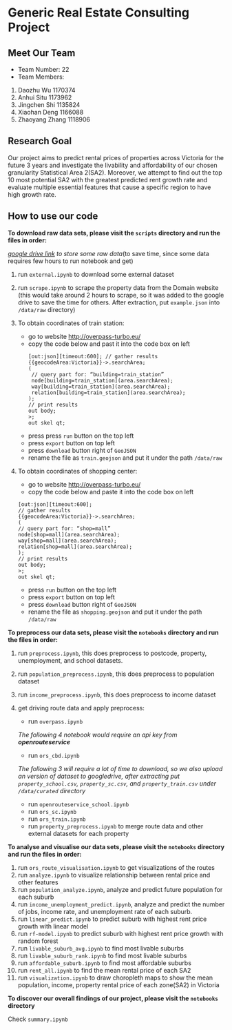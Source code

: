 # Generic Real Estate Consulting Project

## Meet Our Team

- Team Number: 22
- Team Members: 
1. Daozhu Wu 1170374
2. Anhui Situ 1173962
3. Jingchen Shi 1135824
4. Xiaohan Deng 1166088
5. Zhaoyang Zhang 1118906


## Research Goal

Our project aims to predict rental prices of properties across Victoria for the future 3 years and investigate the livability and affordability of our chosen granularity Statistical Area 2(SA2). Moreover, we attempt to find out the top 10 most potential SA2 with the greatest predicted rent growth rate and evaluate multiple essential features that cause a specific region to have high growth rate.

## How to use our code

**To download raw data sets, please visit the `scripts` directory and run the files in order:**

*[google drive link]() to store some raw data*(to save time, since some data requires few hours to run notebook and get)

1. run ```external.ipynb``` to download some external dataset
2. run ```scrape.ipynb``` to scrape the property data from the Domain website (this would take around 2 hours to scrape, so it was added to the google drive to save the time for others. After extraction, put ```example.json``` into ```/data/raw``` directory)
3. To obtain coordinates of train station:
   - go to website http://overpass-turbo.eu/
   - copy the code below and past it into the code box on left
     ```
     [out:json][timeout:600]; // gather results
     {{geocodeArea:Victoria}}->.searchArea;
     (
      // query part for: “building=train_station”
      node[building=train_station](area.searchArea);
      way[building=train_station](area.searchArea);
      relation[building=train_station](area.searchArea);
     );
     // print results
     out body;
     >;
     out skel qt; 
     ```
   - press press ```run``` button on the top left
   - press ```export``` button on top left
   - press ```download``` button right of ```GeoJSON```
   - rename the file as ```train.geojson``` and put it under the path ```/data/raw```

4. To obtain coordinates of shopping center:
   - go to website http://overpass-turbo.eu/
   - copy the code below and paste it into the code box on left
   
   ```
   [out:json][timeout:600];
   // gather results
   {{geocodeArea:Victoria}}->.searchArea;
   (
   // query part for: “shop=mall”
   node[shop=mall](area.searchArea);
   way[shop=mall](area.searchArea);
   relation[shop=mall](area.searchArea);
   );
   // print results
   out body;
   >;
   out skel qt;
   ```
  
   - press ```run``` button on the top left
   - press ```export``` button on top left
   - press ```download``` button right of ```GeoJSON```
   - rename the file as ```shopping.geojson``` and put it under the path ```/data/raw```


**To preprocess our data sets, please visit the `notebooks` directory and run the files in order:**

1. run ```preprocess.ipynb```, this does preprocess to postcode, property, unemployment, and school datasets.
2. run ```population_preprocess.ipynb```, this does preprocess to population dataset
3. run ```income_preprocess.ipynb```, this does preprocess to income dataset
4. get driving route data and apply preprocess:
	 - run ```overpass.ipynb```
	 
   _The following 4 notebook would require an api key from_ ***openrouteservice***
   
   - run ```ors_cbd.ipynb```
   
	_The following 3 will require a lot of time to download, so we also upload an version of dataset to googledrive, after extracting put ```property_school.csv```, ```property_sc.csv```, and ```property_train.csv``` under ```/data/curated``` directory_
   
	  - run ```openrouteservice_school.ipynb```
    - run ```ors_sc.ipynb```
    - run ```ors_train.ipynb```
    - run ```property_preprocess.ipynb``` to merge route data and other external datasets for each property

**To analyse and visualise our data sets, please visit the `notebooks` directory and run the files in order:**

1. run ```ors_route_visualisation.ipynb``` to get visualizations of the routes
2. run ```analyze.ipynb``` to visualize relationship between rental price and other features
3. run ```population_analyze.ipynb```, analyze and predict future population for each suburb
4. run ```income_unemployment_predict.ipynb```, analyze and predict the number of jobs, income rate, and unemployment rate of each suburb.
5. run ```linear_predict.ipynb``` to predict suburb with highest rent price growth with linear model
6. run ```rf-model.ipynb``` to predict suburb with highest rent price growth with random forest
7. run ```livable_suburb_avg.ipynb``` to find most livable suburbs
8. run ```livable_suburb_rank.ipynb``` to find most livable suburbs
9. run ```affordable_suburb.ipynb``` to find most affordable suburbs
10. run ```rent_all.ipynb``` to find the mean rental price of each SA2
11. run ```visualization.ipynb``` to draw choropleth maps to show the mean population, income, property rental price of each zone(SA2) in Victoria

**To discover our overall findings of our project, please visit the `notebooks` directory**

Check ```summary.ipynb```
